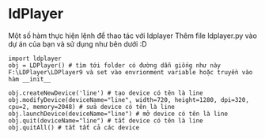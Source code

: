 # ldPlayer
Một số hàm thực hiện lệnh để thao tác với ldplayer
Thêm file ldplayer.py vào dự án của bạn và sử dụng như bên dưới :D

```
import ldplayer
obj = LDPlayer() # tìm tới folder có đường dẫn giống như này F:\LDPlayer\LDPlayer9 và set vào envrionment variable hoặc truyền vào hàm __init__

obj.createNewDevice('line') # tạo device có tên là line 
obj.modifyDevice(deviceName="line", width=720, height=1280, dpi=320, cpu=2, memory=2048) # sửa device có tên là line
obj.launchDevice(deviceName="line") # mở device có tên là line
obj.quit(deviceName="line") # tắt device có tên là line
obj.quitAll() # tắt tất cả các device
```
